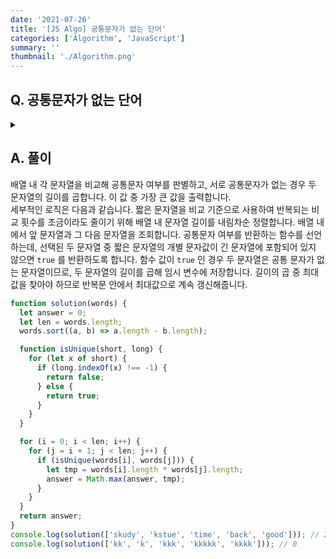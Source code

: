 ```yaml
---
date: '2021-07-26'
title: '[JS Algo] 공통문자가 없는 단어'
categories: ['Algorithm', 'JavaScript']
summary: ''
thumbnail: './Algorithm.png'
---
```


## Q. 공통문자가 없는 단어

<details>
<summary></summary>
<div markdown="1">

N개의 문자열이 주어지면 서로 공통문자가 없는 두 문자열을 선택해 두 문자열의 길이를 곱했
을 때 최댓값을 반환해야 합니다. 주어진 배열 모두가 서로 공통문자를 가지고 있다면 0을 반환합니다.

</div>
</details>

## A. 풀이

배열 내 각 문자열을 비교해 공통문자 여부를 판별하고, 서로 공통문자가 없는 경우 두 문자열의 길이를 곱합니다. 이 값 중 가장 큰 값을 출력합니다. <br>
세부적인 로직은 다음과 같습니다. 짧은 문자열을 비교 기준으로 사용하여 반복되는 비교 횟수를 조금이라도 줄이기 위해 배열 내 문자열 길이를 내림차순 정렬합니다. 배열 내에서 앞 문자열과 그 다음 문자열을 조회합니다. 공통문자 여부를 반환하는 함수를 선언하는데, 선택된 두 문자열 중 짧은 문자열의 개별 문자값이 긴 문자열에 포함되어 있지 않으면 `true` 를 반환하도록 합니다. 함수 값이 `true` 인 경우 두 문자열은 공통 문자가 없는 문자열이므로, 두 문자열의 길이를 곱해 임시 변수에 저장합니다. 길이의 곱 중 최대값을 찾아야 하므로 반복문 안에서 최대값으로 계속 갱신해줍니다.

```javascript
function solution(words) {
  let answer = 0;
  let len = words.length;
  words.sort((a, b) => a.length - b.length);

  function isUnique(short, long) {
    for (let x of short) {
      if (long.indexOf(x) !== -1) {
        return false;
      } else {
        return true;
      }
    }
  }

  for (i = 0; i < len; i++) {
    for (j = i + 1; j < len; j++) {
      if (isUnique(words[i], words[j])) {
        let tmp = words[i].length * words[j].length;
        answer = Math.max(answer, tmp);
      }
    }
  }
  return answer;
}
console.log(solution(['skudy', 'kstue', 'time', 'back', 'good'])); // 20
console.log(solution(['kk', 'k', 'kkk', 'kkkkk', 'kkkk'])); // 0
```
